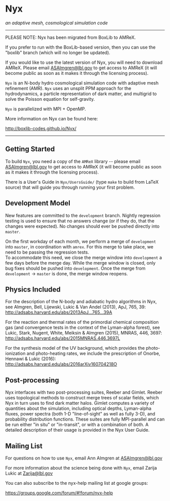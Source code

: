 # Nyx
*an adaptive mesh, cosmological simulation code*

*******************************************************

PLEASE NOTE:  Nyx has been migrated from BoxLib to AMReX.

If you prefer to run with the BoxLib-based version, then 
you can use the "boxlib" branch (which will no longer be updated).

If you would like to use the latest version of Nyx, you will
need to download AMReX.  Please email ASAlmgren@lbl.gov to get
access to AMReX (it will become public as soon as it makes
it through the licensing process).


`Nyx` is an N-body hydro cosmological simulation code with 
adaptive mesh refinement (AMR).  `Nyx` uses an unsplit PPM approach 
for the hydrodynamics, a particle representation of dark matter, 
and multigrid to solve the Poisson equation for self-gravity.

`Nyx` is parallelized with MPI + OpenMP.

More information on Nyx can be found here:

http://boxlib-codes.github.io/Nyx/

*******************************************************

## Getting Started

To build `Nyx`, you need a copy of the `AMReX` library  --
please email ASAlmgren@lbl.gov to get access to AMReX 
(it will become public as soon as it makes it through the licensing process).

There is a User's Guide in `Nyx/UsersGuide/` (type `make` to build
from LaTeX source) that will guide you through running your first
problem.  

## Development Model

New features are committed to the `development` branch.  Nightly
regression testing is used to ensure that no answers change (or if
they do, that the changes were expected).  No changes should ever
be pushed directly into `master`.

On the first workday of each month, we perform a merge of
`development` into `master`, in coordination with `amrex`. 
For this merge to take place, we need to be passing the regression tests.  
To accommodate this need, we close the
merge window into `development` a few days before the merge day.
While the merge window is closed, only bug fixes should be pushed into
`development`.  Once the merge from `development` -> `master` is done,
the merge window reopens.

## Physics Included
For the description of the N-body and adiabatic hydro algorithms in Nyx, see
Almgren, Bell, Lijewski, Lukic & Van Andel (2013), ApJ, 765, 39:
http://adsabs.harvard.edu/abs/2013ApJ...765...39A

For the reaction and thermal rates of the primordial chemical composition gas 
(and convergence tests in the context of the Lyman-alpha forest), see
Lukic, Stark, Nugent, White, Meiksin & Almgren (2015), MNRAS, 446, 3697:
http://adsabs.harvard.edu/abs/2015MNRAS.446.3697L

For the synthesis model of the UV background, 
which provides the photo-ionization and photo-heating rates, 
we include the prescription of Onorbe, Hennawi & Lukic (2016):
http://adsabs.harvard.edu/abs/2016arXiv160704218O

## Post-processing

Nyx interfaces with two post-processing suites, Reeber and Gimlet. Reeber uses
topological methods to construct merge trees of scalar fields, which Nyx in
turn uses to find dark matter halos. Gimlet computes a variety of quantities
about the simulation, including optical depths, Lyman-alpha fluxes, power
spectra (both 1-D "line-of-sight" as well as fully 3-D), and probability
distribution functions. These suites are fully MPI-parallel and can be run
either "in situ" or "in-transit", or with a combination of both. A detailed
description of their usage is provided in the Nyx User Guide.

## Mailing List

For questions on how to use `Nyx`, email Ann Almgren at ASAlmgren@lbl.gov

For more information about the science being done with `Nyx`, 
email Zarija Lukic at Zarija@lbl.gov

You can also subscribe to the nyx-help mailing list at google groups:

https://groups.google.com/forum/#!forum/nyx-help
